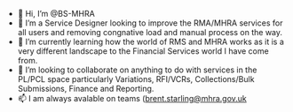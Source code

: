 - 👋 Hi, I’m @BS-MHRA
- 👀 I’m a Service Designer looking to improve the RMA/MHRA services for all users and removing congnative load and manual process on the way.
- 🌱 I’m currently learning how the world of RMS and MHRA works as it is a very different landscape to the Financial Services world I have come from.
- 💞️ I’m looking to collaborate on anything to do with services in the PL/PCL space particularly Variations, RFI/VCRs, Collections/Bulk Submissions, Finance and Reporting. 
- 📫 I am always avalable on teams (brent.starling@mhra.gov.uk

<!---
BS-MHRA/BS-MHRA is a ✨ special ✨ repository because its `README.md` (this file) appears on your GitHub profile.
You can click the Preview link to take a look at your changes.
--->
